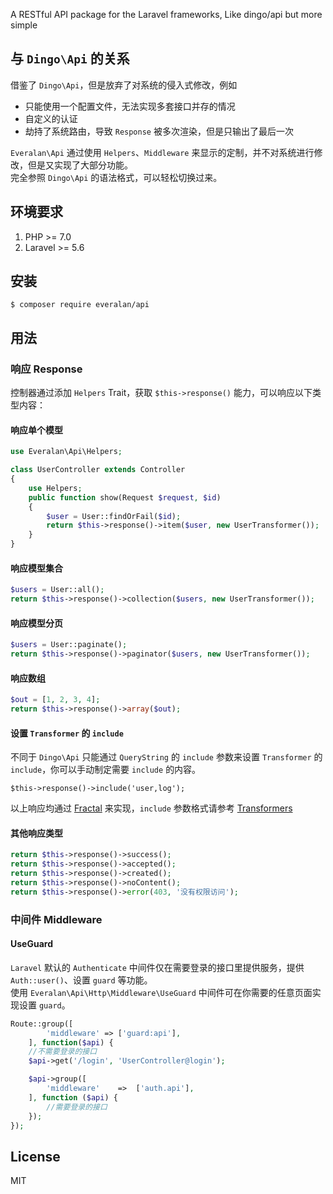 A RESTful API package for the Laravel frameworks, Like dingo/api but more simple

## 与 `Dingo\Api` 的关系
借鉴了 `Dingo\Api`，但是放弃了对系统的侵入式修改，例如
- 只能使用一个配置文件，无法实现多套接口并存的情况
- 自定义的认证
- 劫持了系统路由，导致 `Response` 被多次渲染，但是只输出了最后一次
 
`Everalan\Api` 通过使用 `Helpers`、`Middleware` 来显示的定制，并不对系统进行修改，但是又实现了大部分功能。  
完全参照 `Dingo\Api` 的语法格式，可以轻松切换过来。 

## 环境要求

1. PHP >= 7.0
2. Laravel >= 5.6

## 安装

```shell
$ composer require everalan/api
```
## 用法

### 响应 Response

控制器通过添加 `Helpers` Trait，获取 `$this->response()` 能力，可以响应以下类型内容：

#### 响应单个模型
```php
use Everalan\Api\Helpers;

class UserController extends Controller
{
    use Helpers;
    public function show(Request $request, $id)
    {
        $user = User::findOrFail($id);
        return $this->response()->item($user, new UserTransformer());
    }
}
```
#### 响应模型集合
```php
$users = User::all();
return $this->response()->collection($users, new UserTransformer());
```
#### 响应模型分页
```php
$users = User::paginate();
return $this->response()->paginator($users, new UserTransformer());
```
#### 响应数组
```php
$out = [1, 2, 3, 4];
return $this->response()->array($out);
```

#### 设置 `Transformer` 的 `include`
不同于 `Dingo\Api` 只能通过 `QueryString` 的 `include` 参数来设置 `Transformer` 的 `include`，你可以手动制定需要 `include` 的内容。
```
$this->response()->include('user,log');
```
以上响应均通过 [Fractal](https://fractal.thephpleague.com/)  来实现，`include` 参数格式请参考 [Transformers](https://fractal.thephpleague.com/transformers/)
#### 其他响应类型 
```php
return $this->response()->success();
return $this->response()->accepted();
return $this->response()->created();
return $this->response()->noContent();
return $this->response()->error(403, '没有权限访问');

```
### 中间件 Middleware
#### UseGuard
`Laravel` 默认的 `Authenticate` 中间件仅在需要登录的接口里提供服务，提供 `Auth::user()`、设置 `guard` 等功能。    
使用 `Everalan\Api\Http\Middleware\UseGuard` 中间件可在你需要的任意页面实现设置 `guard`。    
```php
Route::group([
        'middleware' => ['guard:api'],
    ], function($api) {
    //不需要登录的接口
    $api->get('/login', 'UserController@login');

    $api->group([
        'middleware'    =>  ['auth.api'],
    ], function ($api) {
        //需要登录的接口
    });
});
```
## License

MIT
